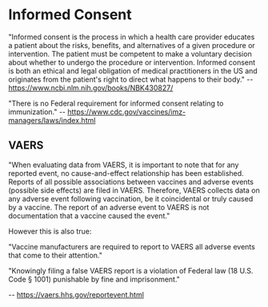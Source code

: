 # Informed Consent

"Informed consent is the process in which a health care provider educates a patient about the risks, benefits, and alternatives of a given procedure or intervention. The patient must be competent to make a voluntary decision about whether to undergo the procedure or intervention.  Informed consent is both an ethical and legal obligation of medical practitioners in the US and originates from the patient's right to direct what happens to their body."
-- https://www.ncbi.nlm.nih.gov/books/NBK430827/

"There is no Federal requirement for informed consent relating to immunization."
-- https://www.cdc.gov/vaccines/imz-managers/laws/index.html

## VAERS 

"When evaluating data from VAERS, it is important to note that for any reported event, no cause-and-effect relationship has been established. Reports of all possible associations between vaccines and adverse events (possible side effects) are filed in VAERS. Therefore, VAERS collects data on any adverse event following vaccination, be it coincidental or truly caused by a vaccine. The report of an adverse event to VAERS is not documentation that a vaccine caused the event."

However this is also true:

"Vaccine manufacturers are required to report to VAERS all adverse events that come to their attention."

"Knowingly filing a false VAERS report is a violation of Federal law (18 U.S. Code § 1001) punishable by fine and imprisonment." 

-- https://vaers.hhs.gov/reportevent.html
